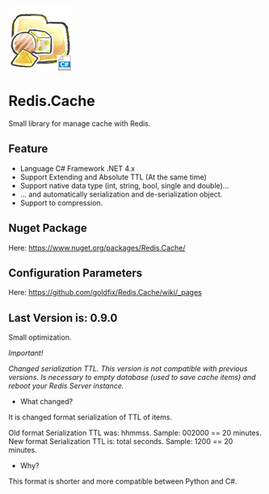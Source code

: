 ![Logo](https://raw.githubusercontent.com/goldfix/Redis.Cache/master/_etc/ico_c.png)

Redis.Cache
===========

Small library for manage cache with Redis.

Feature
-------

* Language C# Framework .NET 4.x
* Support Extending and Absolute TTL (At the same time)
* Support native data type (int, string, bool, single and double)...
* ... and automatically serialization and de-serialization object.
* Support to compression.

Nuget Package
-------------

Here: https://www.nuget.org/packages/Redis.Cache/

Configuration Parameters
------------------------

Here: https://github.com/goldfix/Redis.Cache/wiki/_pages

Last Version is: 0.9.0
----------------------

Small optimization.

*Important!*

_Changed serialization TTL. This version is not compatible with previous versions._
_Is necessary to empty database (used to save cache items) and reboot your Redis Server instance._

* What changed?

It is changed format serialization of TTL of items.

Old format Serialization TTL was: hhmmss. Sample: 002000 == 20 minutes.
New format Serialization TTL is: total seconds. Sample: 1200 == 20 minutes.

* Why?

This format is shorter and more compatible between Python and C#.
